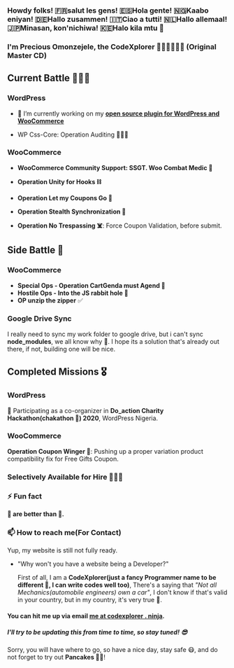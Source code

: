 ### Howdy folks! 🇫🇷salut les gens! 🇪🇸Hola gente! 🇳🇬Kaabo eniyan! 🇩🇪Hallo zusammen! 🇮🇹Ciao a tutti! 🇳🇱Hallo allemaal! 🇯🇵Minasan, kon'nichiwa! 🇰🇪Halo kila mtu 👋
### I'm Precious Omonzejele, the CodeXplorer 🤾🏽‍♂️🥞🦜🤡 (Original Master CD)


## Current Battle 🦸🏽‍♂️

### WordPress
 - 🔭 I’m currently working on my **[open source plugin for WordPress and WooCommerce](https://wordpress.org/plugins/woo-phone-validator)**

 - WP Css-Core: Operation Auditing 🕵🏼‍♂️

### WooCommerce
 - **WooCommerce Community Support: SSGT. Woo Combat Medic 🚒**
 
 - **Operation Unity for Hooks ⛓**

 - **Operation Let my Coupons Go 🐗**

 - **Operation Stealth Synchronization 🐍**

- **Operation No Trespassing ☠️**: Force Coupon Validation, before submit.


## Side Battle 🤺
### WooCommerce
 - **Special Ops - Operation CartGenda must Agend 🐳**
 - **Hostile Ops - Into the JS rabbit hole 🐰**
 - **OP unzip the zipper** ✅

### Google Drive Sync
 I really need to sync my work folder to google drive, but i can't sync **node_modules**, we all know why 🤧.
 I hope its a solution that's already out there, if not, building one will be nice.

## Completed Missions 🎖

### WordPress
🔭 Participating as a co-organizer in **Do_action Charity Hackathon(chakathon 🌝) 2020**, WordPress Nigeria.

### WooCommerce
**Operation Coupon Winger 🧧**: Pushing up a proper variation product compatibility fix for Free Gifts Coupon.



### Selectively Available for Hire 💅🏽😎

### ⚡ Fun fact
**🥞 are better than 🍕.**

### 📫 How to reach me(For Contact)
Yup, my website is still not fully ready.
 - "Why won't you have a website being a Developer?"

    First of all, I am a **CodeXplorer(just a fancy Programmer name to be different 🌝, I can write codes well too)**, There's a saying that _"Not all Mechanics(automobile engineers) own a car"_, I don't know if that's valid in your country, but in my country, it's very true 💯.


#### You can hit me up via email [me at codexplorer . ninja](mailto:me@codexplorer.ninja).

<!--
**Preciousomonze/preciousomonze** is a ✨ _special_ ✨ repository because its `README.md` (this file) appears on your GitHub profile.

Here are some ideas to get you started:

- 🔭 I’m currently working on ...
- 🌱 I’m currently learning ...
- 👯 I’m looking to collaborate on ...
- 🤔 I’m looking for help with ...
- 💬 Ask me about ...
- 📫 How to reach me: ...
- 😄 Pronouns: ...
- ⚡ Fun fact: ...
-->

##### I'll try to be updating this from time to time, so stay tuned! 😎
 Sorry, you will have where to go, so have a nice day, stay safe 😷, and do not forget to try out **Pancakes 💪🥞**!
